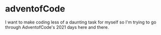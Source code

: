 # adventofCode
I want to make coding less of a daunting task for myself so I'm trying to go through AdventofCode's 2021 days here and there.

